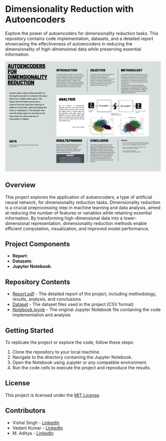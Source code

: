 # Dimensionality Reduction with Autoencoders
Explore the power of autoencoders for dimensionality reduction tasks. This repository contains code implementation, datasets, and a detailed report showcasing the effectiveness of autoencoders in reducing the dimensionality of high-dimensional data while preserving essential information.

![Project Poster](poster.png)

## Overview
This project explores the application of autoencoders, a type of artificial neural network, for dimensionality reduction tasks. Dimensionality reduction is a crucial preprocessing step in machine learning and data analysis, aimed at reducing the number of features or variables while retaining essential information. By transforming high-dimensional data into a lower-dimensional representation, dimensionality reduction methods enable efficient computation, visualization, and improved model performance.

## Project Components
- **Report**: 
- **Datasets**: 
- **Jupyter Notebook**: 

## Repository Contents
- [Report.pdf](report.pdf) - The detailed report of the project, including methodology, results, analysis, and conclusions
- [Dataset](Datasets) - The dataset files used in the project (CSV format)
- [Notebook.ipynb](AEnotebook/AE.ipynb) - The original Jupyter Notebook file containing the code implementation and analysis

## Getting Started
To replicate the project or explore the code, follow these steps:
1. Clone the repository to your local machine.
2. Navigate to the directory containing the Jupyter Notebook.
3. Open the Notebook using Jupyter or any compatible environment.
4. Run the code cells to execute the project and reproduce the results.

## License
This project is licensed under the [MIT License](LICENSE).

## Contributors
- Vishal Singh - [LinkedIn](https://www.linkedin.com/in/vishal-singh-326b97227/)
- Vedant Kumar - [LinkedIn](https://www.linkedin.com/in/vedant-kumar-2249b0254/)
- M. Aditya - [LinkedIn](https://www.linkedin.com/in/m-aditya-b56965238/)
